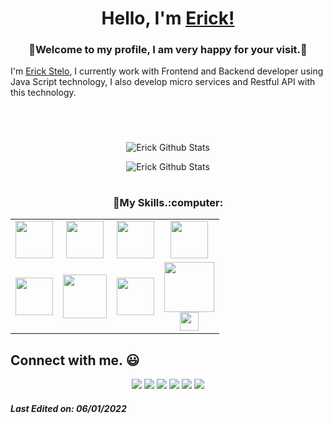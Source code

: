 
<h1 align="center"> Hello, I'm <a href="https://twitter.com/erickvstelo">Erick!</a></h1>
<h3 align="center">🙂Welcome to my profile, I am very happy for your visit.🙂</h3>


I'm <a href="https://www.linkedin.com/in/erick-stelo-a49951186/">Erick Stelo</a>, I currently work with Frontend and Backend developer using Java Script technology, I also develop micro services and Restful API with this technology.

<h1 align="center"></a></h1>
<br>
<p align="center">
<img align="center" src="https://github-readme-stats.vercel.app/api/top-langs/?username=erickstelo&theme=chartreuse-dark&layout=compact" alt="Erick Github Stats">

</p>
<p align="center">
<img align="center" src="https://github-readme-stats.vercel.app/api?username=erickstelo&show_icons=true&theme=chartreuse-dark&include_all_commits=true&layout=compact" 
alt="Erick Github Stats">
</p>
<h1 align="center"></a></h1>

<h3 align="center">🙂My Skills.:computer:</h3>
<table align="center">
<tbody>

<tr>
    <td align="center">
        <img height=60px src="https://vuejs.org/images/logo.svg"> 
    </td>
    <td align="center">
        <img height=60px src="https://www.vectorlogo.zone/logos/javascript/javascript-ar21.svg"> 
    </td>
    <td align="center">
        <img height=60px src="https://www.vectorlogo.zone/logos/postgresql/postgresql-ar21.svg"> 
    </td>
    <td align="center">
        <img height=60px src="https://www.vectorlogo.zone/logos/nodejs/nodejs-ar21.svg"> 
    </td>
</tr>
<tr>
    <td align="center">
    <img height=60px src="https://www.vectorlogo.zone/logos/w3_html5/w3_html5-ar21.svg"> 
    </td>
    <td align="center">
    <img height=70px src="https://1000logos.net/wp-content/uploads/2020/09/CSS-Logo.png"> 
    </td>
    <td align="center">
    <img height=60px src="https://www.vectorlogo.zone/logos/getbootstrap/getbootstrap-ar21.svg"> 
    </td>
    <td align="center">
    <img height=80px src="https://cdn.worldvectorlogo.com/logos/codeigniter.svg"><br>
    <img height=30px src="https://www.vectorlogo.zone/logos/php/php-ar21.svg">
    </td>
</tr>

</tbody>
</table>



## Connect with me. :smiley:
<p align="center">
<a href="https://github.com/erickstelo"><img src="https://img.shields.io/badge/-Erick_Stelo-black?logo=github&style=for-the-badge"/></a>
<a href="https://www.linkedin.com/in/erick-stelo-a49951186"><img src="https://img.shields.io/badge/-Erick_Stelo-blue?logo=linkedin&color=186190&style=for-the-badge"></a>
<a href="https://www.instagram.com/erick_stelo"><img src="https://img.shields.io/badge/-ErickStelo-pink?logo=instagram&color=c42d5f&logoColor=fff&style=for-the-badge"/></a>
<a href="mailto:steloerick@gmail.com"><img src="https://img.shields.io/badge/-steloerick@gmail.com-black?logo=gmail&color=e44e4d&logoColor=fff&style=for-the-badge"/></a>
<a href="https://twitter.com/erickvstelo"><img src="https://img.shields.io/badge/-Erick_Stelo-blue?logo=twitter&color=32a9e0&logoColor=fff&style=for-the-badge"/></a>
<a href="https://discordapp.com/users/252821946625032192"><img src="https://img.shields.io/badge/-Starkss%238633-blue?logo=discord&color=6f84d2&logoColor=fff&style=for-the-badge"/></a>
</p>

##### Last Edited on: 06/01/2022
